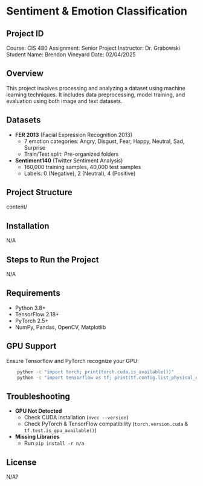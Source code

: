 # Sentiment & Emotion Classification

## Project ID
Course: CIS 480
Assignment: Senior Project
Instructor: Dr. Grabowski
Student Name:  Brendon Vineyard
Date: 02/04/2025

## Overview
This project involves processing and analyzing a dataset using machine learning techniques. It includes data preprocessing, model training, and evaluation using both image and text datasets.

## Datasets
- **FER 2013** (Facial Expression Recognition 2013)
    - 7 emotion categories: Angry, Disgust, Fear, Happy, Neutral, Sad, Surprise
    - Train/Test split: Pre-organized folders
- **Sentiment140** (Twitter Sentiment Analysis)
    - 160,000 training samples, 40,000 test samples
    - Labels: 0 (Negative), 2 (Neutral), 4 (Positive)

## Project Structure
content/

## Installation
N/A

## Steps to Run the Project
N/A

## Requirements
- Python 3.8+
- TensorFlow 2.18+
- PyTorch 2.5+
- NumPy, Pandas, OpenCV, Matplotlib

## GPU Support
Ensure Tensorflow and PyTorch recognize your GPU:
```bash
    python -c "import torch; print(torch.cuda.is_available())"
    python -c "import tensorflow as tf; print(tf.config.list_physical_devices('GPU'))"
```

## Troubleshooting
- **GPU Not Detected**
    - Check CUDA installation (`nvcc --version`)
    - Check PyTorch & TensorFlow compatibility (`torch.version.cuda` & `tf.test.is_gpu_available()`)
- **Missing Libraries**
    - Run `pip install -r n/a`

## License
N/A?